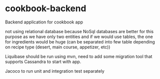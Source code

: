 # cookbook-backend
Backend application for cookbook app

not using relational database because NoSql databases are better for this purpose as we have only two entities and if we would use
tables, the one for ingredients would be huge (can be separated into few table depending on recipe type (desert, main course, appetizer, etc)) 


Liquibase should be run using mvn, need to add some migration tool that supports Cassandra to start with app.

Jacoco to run unit and integration test separately